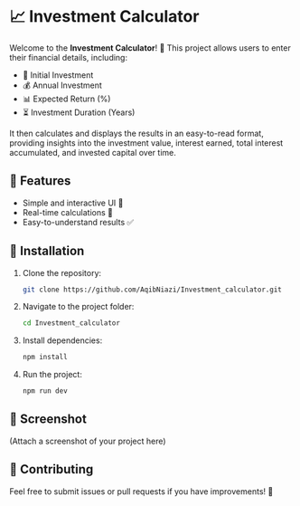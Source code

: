 # 📈 Investment Calculator

Welcome to the **Investment Calculator**! 🚀 This project allows users to enter their financial details, including:

- 📌 Initial Investment
- 💰 Annual Investment
- 📊 Expected Return (%)
- ⏳ Investment Duration (Years)

It then calculates and displays the results in an easy-to-read format, providing insights into the investment value, interest earned, total interest accumulated, and invested capital over time.

## 🚀 Features
- Simple and interactive UI 🎨
- Real-time calculations 🔄
- Easy-to-understand results ✅

## 📂 Installation
1. Clone the repository:
   ```sh
   git clone https://github.com/AqibNiazi/Investment_calculator.git
   ```
2. Navigate to the project folder:
   ```sh
   cd Investment_calculator
   ```
3. Install dependencies:
   ```sh
   npm install
   ```
4. Run the project:
   ```sh
   npm run dev
   ```

## 📸 Screenshot
(Attach a screenshot of your project here)

## 🌟 Contributing
Feel free to submit issues or pull requests if you have improvements! 🤝


